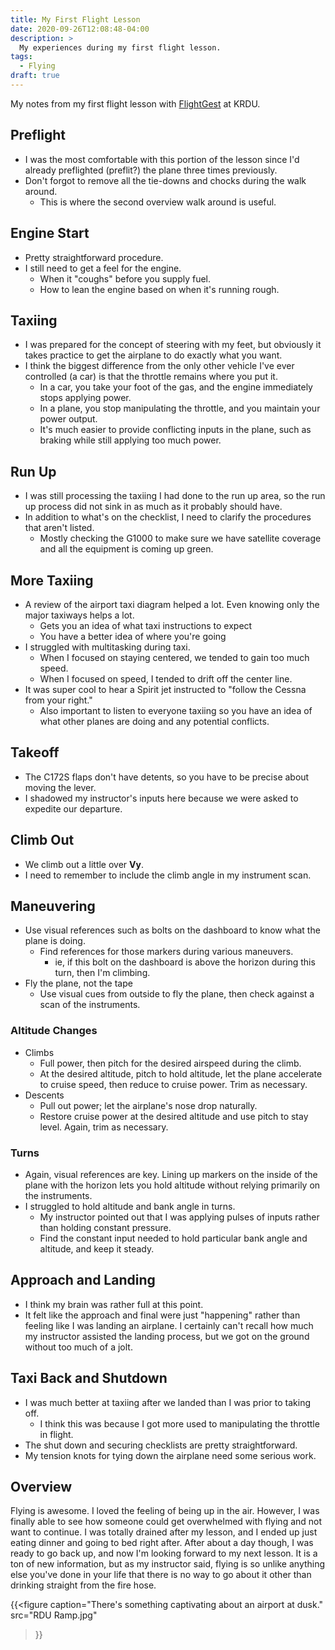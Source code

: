 ```yaml
---
title: My First Flight Lesson
date: 2020-09-26T12:08:48-04:00
description: >
  My experiences during my first flight lesson.
tags:
  - Flying
draft: true
---
```


My notes from my first flight lesson with [FlightGest][flightgest] at KRDU.

## Preflight

* I was the most comfortable with this portion of the lesson since I'd already
  preflighted (preflit?) the plane three times previously.
* Don't forgot to remove all the tie-downs and chocks during the walk around.
  * This is where the second overview walk around is useful.

## Engine Start

* Pretty straightforward procedure.
* I still need to get a feel for the engine.
  * When it "coughs" before you supply fuel.
  * How to lean the engine based on when it's running rough.

## Taxiing

* I was prepared for the concept of steering with my feet, but obviously it
  takes practice to get the airplane to do exactly what you want.
* I think the biggest difference from the only other vehicle I've ever
  controlled (a car) is that the throttle remains where you put it.
  * In a car, you take your foot of the gas, and the engine immediately stops
    applying power.
  * In a plane, you stop manipulating the throttle, and you maintain your power
    output.
  * It's much easier to provide conflicting inputs in the plane, such as braking
    while still applying too much power.

## Run Up

* I was still processing the taxiing I had done to the run up area, so the run
  up process did not sink in as much as it probably should have.
* In addition to what's on the checklist, I need to clarify the procedures that
  aren't listed.
  * Mostly checking the G1000 to make sure we have satellite coverage and all
    the equipment is coming up green.

## More Taxiing

* A review of the airport taxi diagram helped a lot. Even knowing only the major
  taxiways helps a lot.
  * Gets you an idea of what taxi instructions to expect
  * You have a better idea of where you're going
* I struggled with multitasking during taxi.
  * When I focused on staying centered, we tended to gain too much speed.
  * When I focused on speed, I tended to drift off the center line.
* It was super cool to hear a Spirit jet instructed to "follow the Cessna from
  your right."
  * Also important to listen to everyone taxiing so you have an idea of what
    other planes are doing and any potential conflicts.

## Takeoff

* The C172S flaps don't have detents, so you have to be precise about moving the
  lever.
* I shadowed my instructor's inputs here because we were asked to expedite our
  departure.

## Climb Out

* We climb out a little over __Vy__.
* I need to remember to include the climb angle in my instrument scan.

## Maneuvering

* Use visual references such as bolts on the dashboard to know what the plane is
  doing.
  * Find references for those markers during various maneuvers.
    * ie, if this bolt on the dashboard is above the horizon during this turn,
      then I'm climbing.
* Fly the plane, not the tape
  * Use visual cues from outside to fly the plane, then check against a scan of
    the instruments.

### Altitude Changes

* Climbs
  * Full power, then pitch for the desired airspeed during the climb.
  * At the desired altitude, pitch to hold altitude, let the plane accelerate to
    cruise speed, then reduce to cruise power. Trim as necessary.
* Descents
  * Pull out power; let the airplane's nose drop naturally.
  * Restore cruise power at the desired altitude and use pitch to stay level.
    Again, trim as necessary.

### Turns

* Again, visual references are key. Lining up markers on the inside of the plane
  with the horizon lets you hold altitude without relying primarily on the
  instruments.
* I struggled to hold altitude and bank angle in turns.
  * My instructor pointed out that I was applying pulses of inputs rather than
    holding constant pressure.
  * Find the constant input needed to hold particular bank angle and altitude,
    and keep it steady.

## Approach and Landing

* I think my brain was rather full at this point.
* It felt like the approach and final were just "happening" rather than feeling
  like I was landing an airplane. I certainly can't recall how much my
  instructor assisted the landing process, but we got on the ground without too
  much of a jolt.

## Taxi Back and Shutdown

* I was much better at taxiing after we landed than I was prior to taking off.
  * I think this was because I got more used to manipulating the throttle in
    flight.
* The shut down and securing checklists are pretty straightforward.
* My tension knots for tying down the airplane need some serious work.

## Overview

Flying is awesome. I loved the feeling of being up in the air. However, I was
finally able to see how someone could get overwhelmed with flying and not want
to continue. I was totally drained after my lesson, and I ended up just eating
dinner and going to bed right after. After about a day though, I was ready to go
back up, and now I'm looking forward to my next lesson. It is a ton of new
information, but as my instructor said, flying is so unlike anything else you've
done in your life that there is no way to go about it other than drinking
straight from the fire hose.

{{<figure
    caption="There's something captivating about an airport at dusk."
    src="RDU Ramp.jpg"
>}}

[flightgest]: http://www.flightgest.com/
